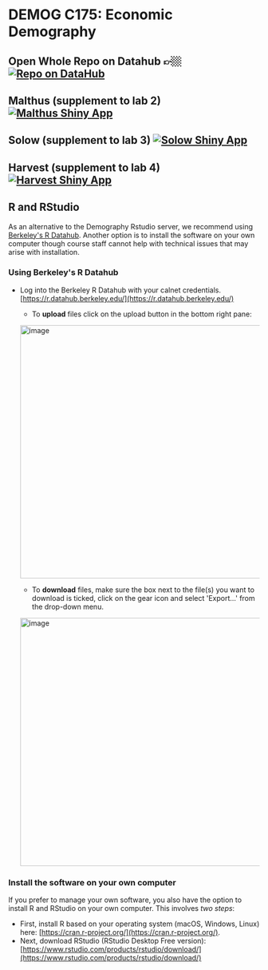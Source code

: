 # DEMOG C175: Economic Demography

## Open Whole Repo on Datahub 👉🏼 [![Repo on DataHub](https://img.shields.io/badge/Launch-UCB%20Datahub-blue.svg)](https://datahub.berkeley.edu/hub/user-redirect/git-pull?repo=https%3A%2F%2Fgithub.com%2Fjosh-goldstein-git%2Fecon_demog_c175_2023&urlpath=rstudio%2F)

## Malthus (supplement to lab 2) [![Malthus Shiny App](https://img.shields.io/badge/Shiny-Datahub-blue?style=flat&labelColor=white&logo=RStudio&logoColor=blue)](https://shiny.datahub.berkeley.edu/hub/user-redirect/git-pull?repo=https%3A%2F%2Fgithub.com%2Fjosh-goldstein-git%2Fecon_demog_c175_2023&branch=main&urlpath=shiny%2Fecon_demog_c175_2023%2Fshiny%2Fnew-malthus%2F)

## Solow (supplement to lab 3) [![Solow Shiny App](https://img.shields.io/badge/Shiny-Datahub-blue?style=flat&labelColor=white&logo=RStudio&logoColor=blue)](https://shiny.datahub.berkeley.edu/hub/user-redirect/git-pull?repo=https%3A%2F%2Fgithub.com%2Fjosh-goldstein-git%2Fecon_demog_c175_2023&branch=main&urlpath=shiny%2Fecon_demog_c175_2023%2Fshiny%2Fsolow%2F)

## Harvest (supplement to lab 4) [![Harvest Shiny App](https://img.shields.io/badge/Shiny-Datahub-blue?style=flat&labelColor=white&logo=RStudio&logoColor=blue)](https://shiny.datahub.berkeley.edu/hub/user-redirect/git-pull?repo=https%3A%2F%2Fgithub.com%2Fjosh-goldstein-git%2Fecon_demog_c175_2023&branch=main&urlpath=shiny%2Fecon_demog_c175_2023%2Fshiny%2Fharvest%2F)



## R and RStudio

As an alternative to the Demography Rstudio server, we recommend using 
[Berkeley's R Datahub](https://r.datahub.berkeley.edu/). Another option is to install the software on your own computer though course staff cannot help with technical issues that may arise with installation.

### Using Berkeley's R Datahub

- Log into the Berkeley R Datahub with your calnet credentials. 
[https://r.datahub.berkeley.edu/](https://r.datahub.berkeley.edu/)
    - To **upload** files click on the upload button in the bottom right 
pane:
    
    <img width="507" alt="image" 
src="https://media.github.berkeley.edu/user/490/files/19bfdf78-7f40-421b-abc9-f88cdee80feb">

    
    
    - To **download** files, make sure the box next to the file(s) you 
want to download is ticked, click on the gear icon and select 'Export...' 
from the drop-down menu.
    
    <img width="497" alt="image" 
src="https://media.github.berkeley.edu/user/490/files/89d4bb6e-69ac-4c33-8437-98c8461d0456">

### Install the software on your own computer

 If you prefer to manage your own software, you also have the option to install R and RStudio on your own computer. This involves _two steps_:
  - First, install R based on your operating system (macOS, Windows, Linux) here: [https://cran.r-project.org/](https://cran.r-project.org/).
  - Next, download RStudio (RStudio Desktop Free version): [https://www.rstudio.com/products/rstudio/download/](https://www.rstudio.com/products/rstudio/download/)
